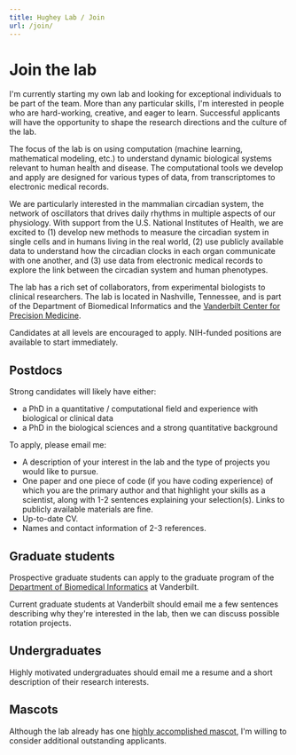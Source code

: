 ```yaml
---
title: Hughey Lab / Join
url: /join/
---
```


# Join the lab

I'm currently starting my own lab and looking for exceptional individuals to be part of the team. More than any particular skills, I'm interested in people who are hard-working, creative, and eager to learn. Successful applicants will have the opportunity to shape the research directions and the culture of the lab.

The focus of the lab is on using computation (machine learning, mathematical modeling, etc.) to understand dynamic biological systems relevant to human health and disease. The computational tools we develop and apply are designed for various types of data, from transcriptomes to electronic medical records.

We are particularly interested in the mammalian circadian system, the network of oscillators that drives daily rhythms in multiple aspects of our physiology. With support from the U.S. National Institutes of Health, we are excited to (1) develop new methods to measure the circadian system in single cells and in humans living in the real world, (2) use publicly available data to understand how the circadian clocks in each organ communicate with one another, and (3) use data from electronic medical records to explore the link between the circadian system and human phenotypes.

The lab has a rich set of collaborators, from experimental biologists to clinical researchers. The lab is located in Nashville, Tennessee, and is part of the Department of Biomedical Informatics and the [Vanderbilt Center for Precision Medicine](https://www.vumc.org/cpm).

Candidates at all levels are encouraged to apply. NIH-funded positions are available to start immediately.

## Postdocs

Strong candidates will likely have either:

- a PhD in a quantitative / computational field and experience with biological or clinical data
- a PhD in the biological sciences and a strong quantitative background

To apply, please email me:

- A description of your interest in the lab and the type of projects you would like to pursue.
- One paper and one piece of code (if you have coding experience) of which you are the primary author and that highlight your skills as a scientist, along with 1-2 sentences explaining your selection(s). Links to publicly available materials are fine.
- Up-to-date CV.
- Names and contact information of 2-3 references.

## Graduate students

Prospective graduate students can apply to the graduate program of the [Department of Biomedical Informatics](https://www.vumc.org/dbmi/research-ms-and-phd-program) at Vanderbilt.

Current graduate students at Vanderbilt should email me a few sentences describing why they're interested in the lab, then we can discuss possible rotation projects.

## Undergraduates

Highly motivated undergraduates should email me a resume and a short description of their research interests.

## Mascots

Although the lab already has one [highly accomplished mascot](/people/devi-schwarzbart), I'm willing to consider additional outstanding applicants.
